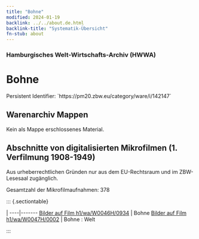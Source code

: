 ```yaml
---
title: "Bohne"
modified: 2024-01-19
backlink: ../../about.de.html
backlink-title: "Systematik-Übersicht"
fn-stub: about
---
```


### Hamburgisches Welt-Wirtschafts-Archiv (HWWA)

# Bohne

<div class="hint">Persistent Identifier: `https://pm20.zbw.eu/category/ware/i/142147`</div>







## Warenarchiv Mappen





Kein als Mappe erschlossenes Material.



<a id="filmsections" />

## Abschnitte von digitalisierten Mikrofilmen (1. Verfilmung 1908-1949)

<p>Aus urheberrechtlichen Gründen nur aus dem EU-Rechtsraum und im ZBW-Lesesaal zugänglich.</p>


<p>Gesamtzahl der Mikrofilmaufnahmen: 378</p>





::: {.sectiontable}

 | 
----|-------
<a class="btn" href="https://pm20.zbw.eu/film/h1/wa/W0046H/0934" rel="nofollow">Bilder auf Film h1/wa/W0046H/0934</a> | Bohne
<a class="btn" href="https://pm20.zbw.eu/film/h1/wa/W0047H/0002" rel="nofollow">Bilder auf Film h1/wa/W0047H/0002</a> | Bohne : Welt


:::
















